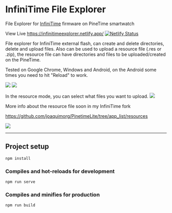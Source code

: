 # InfiniTime File Explorer

File Explorer for <a href="https://github.com/InfiniTimeOrg/InfiniTime">InfiniTime</a> firmware on PineTime smartwatch

View Live https://infinitimeexplorer.netlify.app/
[![Netlify Status](https://api.netlify.com/api/v1/badges/752c330b-417e-485a-8682-e09610941ece/deploy-status)](https://app.netlify.com/sites/infinitimeexplorer/deploys)

File explorer for InfiniTime external flash, can create and delete directories, delete and upload files.
Also can be used to upload a resource file (.res or .zip), the resource file can have directories and files to be uploaded/created on the PineTime.

Tested on Google Chrome, Windows and Android, on the Android some times you need to hit "Reload" to work.


<img src="doc/explorer_1.jpg" />
<img src="doc/explorer_2.jpg" />


In the resource mode, you can select what files you want to upload.
<img src="doc/explorer_3.jpg" />

More info about the resource file soon in my InfiniTime fork

https://github.com/joaquimorg/PinetimeLite/tree/app_list/resources

<img src="doc/infinitime.jpg" />

---

## Project setup
```
npm install
```
### Compiles and hot-reloads for development
```
npm run serve
```
### Compiles and minifies for production
```
npm run build
```
